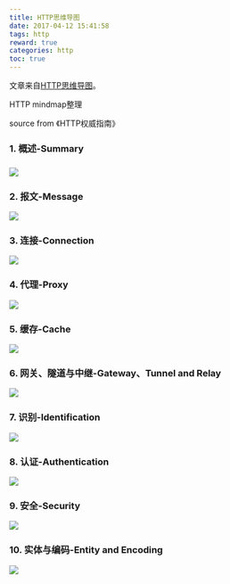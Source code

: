 ```yaml
---
title: HTTP思维导图
date: 2017-04-12 15:41:58
tags: http
reward: true
categories: http
toc: true
---
```


文章来自[HTTP思维导图](http://yrq110.me/2017/03/04/20170304-http-mindmap/)。

HTTP mindmap整理

source from 《HTTP权威指南》



<!-- more -->



### 1. 概述-Summary

### <img src="http://yrq110.me/img/http/HTTP-1.svg">

### 2. 报文-Message

<img src="http://yrq110.me/img/http/HTTP-2.svg">

### 3. 连接-Connection

<img src="http://yrq110.me/img/http/HTTP-3.svg">

### 4. 代理-Proxy

<img src="http://yrq110.me/img/http/HTTP-4.svg">

### 5. 缓存-Cache

<img src="http://yrq110.me/img/http/HTTP-5.svg">

### 6. 网关、隧道与中继-Gateway、Tunnel and Relay

<img src="http://yrq110.me/img/http/HTTP-6.svg">

### 7. 识别-Identification

<img src="http://yrq110.me/img/http/HTTP-7.svg">

### 8. 认证-Authentication

<img src="http://yrq110.me/img/http/HTTP-8.svg">

### 9. 安全-Security

<img src="http://yrq110.me/img/http/HTTP-9.svg">

### 10. 实体与编码-Entity and Encoding

<img src="http://yrq110.me/img/http/HTTP-10.svg">